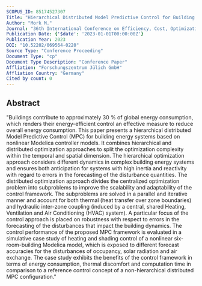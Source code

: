 ```yaml
---
SCOPUS_ID: 85174527307
Title: "Hierarchical Distributed Model Predictive Control for Building Energy Systems"
Author: "Mork M."
Journal: "36th International Conference on Efficiency, Cost, Optimization, Simulation and Environmental Impact of Energy Systems, ECOS 2023"
Publication Date: {'$date': '2023-01-01T00:00:00Z'}
Publication Year: 2023
DOI: "10.52202/069564-0220"
Source Type: "Conference Proceeding"
Document Type: "cp"
Document Type Description: "Conference Paper"
Affliation: "Forschungszentrum Jülich GmbH"
Affliation Country: "Germany"
Cited by count: 0
---
```


## Abstract
"Buildings contribute to approximately 30 % of global energy consumption, which renders their energy-efficient control an effective measure to reduce overall energy consumption. This paper presents a hierarchical distributed Model Predictive Control (MPC) for building energy systems based on nonlinear Modelica controller models. It combines hierarchical and distributed optimization approaches to split the optimization complexity within the temporal and spatial dimension. The hierarchical optimization approach considers different dynamics in complex building energy systems and ensures both anticipation for systems with high inertia and reactivity with regard to errors in the forecasting of the disturbance quantities. The distributed optimization approach divides the centralized optimization problem into subproblems to improve the scalability and adaptability of the control framework. The subproblems are solved in a parallel and iterative manner and account for both thermal (heat transfer over zone boundaries) and hydraulic inter-zone coupling (induced by a central, shared Heating, Ventilation and Air Conditioning (HVAC) system). A particular focus of the control approach is placed on robustness with respect to errors in the forecasting of the disturbances that impact the building dynamics. The control performance of the proposed MPC framework is evaluated in a simulative case study of heating and shading control of a nonlinear six-room-building Modelica model, which is exposed to different forecast accuracies for the disturbances of occupancy, solar radiation and air exchange. The case study exhibits the benefits of the control framework in terms of energy consumption, thermal discomfort and computation time in comparison to a reference control concept of a non-hierarchical distributed MPC configuration."
